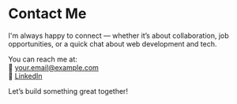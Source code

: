 # Contact Me

I'm always happy to connect — whether it’s about collaboration, job opportunities, or a quick chat about web development and tech.

You can reach me at:  
📧 [your.email@example.com](mailto:suganya.sugu88@gmail.com)  
🔗 [LinkedIn](https://www.linkedin.com/in/suganyaponnusamy/)

Let’s build something great together!
